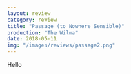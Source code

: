 ```yaml
---
layout: review
category: review
title: "Passage (to Nowhere Sensible)"
production: "The Wilma"
date: 2018-05-11
img: "/images/reviews/passage2.png"
---
```


Hello